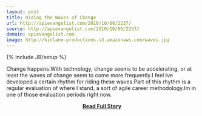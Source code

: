 ```yaml
---
layout: post
title: Riding the Waves of Change
url: http://apievangelist.com/2010/10/06/2237/
source: http://apievangelist.com/2010/10/06/2237/
domain: apievangelist.com
image: http://kinlane-productions.s3.amazonaws.com/waves.jpg
---
```

{% include JB/setup %}<p>Change happens.With technology, change seems to be accelerating, or at least the waves of change seem to come more frequently.I feel Ive developed a certain rhythm for riding these waves.Part of this rhythm is a regular evaluation of where I stand, a sort of agile career methodology.Im in one of those evaluation periods right now.</p>
<center><p><a href="http://apievangelist.com/2010/10/06/2237/" style='padding:25px; font-sze:18px; font-weight: bold;'>Read Full Story</a></p></center>
